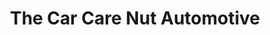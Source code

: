 ---
title: "The Car Care Nut Automotive"
url: /homer-glen/the-car-care-nut-automotive/
shop: car repair
---